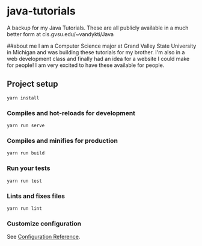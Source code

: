 # java-tutorials
A backup for my Java Tutorials. These are all publicly available in a much better form at cis.gvsu.edu/~vandykti/Java

##about me
I am a Computer Science major at Grand Valley State University in Michigan and was building these tutorials for my brother. I'm also in a web development class and finally had an idea for a website I could make for people! I am very excited to have these available for people. 

## Project setup
```
yarn install
```

### Compiles and hot-reloads for development
```
yarn run serve
```

### Compiles and minifies for production
```
yarn run build
```

### Run your tests
```
yarn run test
```

### Lints and fixes files
```
yarn run lint
```

### Customize configuration
See [Configuration Reference](https://cli.vuejs.org/config/).
